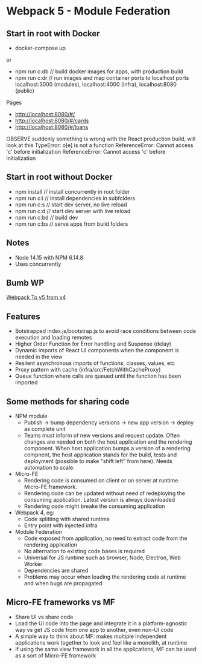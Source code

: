 
# Webpack 5 - Module Federation

## Start in root with Docker

- docker-compose up

or

- npm run c:db // build docker images for apps, with production build
- npm run c:dr // run images and map container ports to localhost ports localhost:3000 (modules), localhost:4000 (infra), localhost:8080 (public)

Pages

- <http://localhost:8080/#/>
- <http://localhost:8080/#/cards>
- <http://localhost:8080/#/loans>

OBSERVE suddenly something is wrong with the React production build, will look at this
TypeError: o[e] is not a function
ReferenceError: Cannot access 'c' before initialization
ReferenceError: Cannot access 'c' before initialization

## Start in root without Docker

- npm install // install concurrently in root folder
- npm run c:i // install dependencies in subfolders
- npm run c:s // start dev server, no live reload
- npm run c:d // start dev server with live reload
- npm run c:bd // build dev
- npm run c:bs // serve apps from build folders

## Notes

- Node 14.15 with NPM 6.14.8
- Uses concurrently

## Bumb WP

[Webpack To v5 from v4](https://webpack.js.org/migrate/5/)

## Features

- Botstrapped index.js/bootstrap.js to avoid race conditions between code execution and loading remotes
- Higher Order Function for Error handling and Suspense (delay)
- Dynamic imports of React UI components when the component is needed in the view
- Resilent asynchronous imports of functions, classes, values, etc
- Proxy pattern with cache (infra/src/FetchWithCacheProxy)
- Queue function where calls are queued until the function has been imported

## Some methods for sharing code

- NPM module
  - Publish -> bump dependency versions -> new app version -> deploy as complete unit
  - Teams must inform of new versions and request update. Often changes are needed on both the host application and the rendering component. When host application bumps a version of a rendering compnent, the host application stands for the build, tests and deployment (possible to make "shift left" from here). Needs automation to scale.
- Micro-FE
  - Rendering code is consumed on client or on server at runtime. Micro-FE framework.
  - Rendering code can be updated without need of redeploying the consuming application. Latest version is always downloaded
  - Rendering code might breake the consuming application
- Webpack 4, eg:
  - Code splitting with shared runtime
  - Entry point with injected infra
- Module Federation
  - Code exposed from application, no need to extract code from the rendering application
  - No alternation to existing code bases is required
  - Universal for JS runtime such as browser, Node, Electron, Web Worker
  - Dependencies are shared
  - Problems may occur when loading the rendering code at runtime and when bugs are propagated

## Micro-FE frameworks vs MF

- Share UI vs share code
- Load the UI code into the page and integrate it in a platform-agnostic way vs get JS code from one app to another, even non-UI code
- A simple way to think about MF: makes multiple independent applications work together to look and feel like a monolith, at runtime
- If using the same view framework in all the applications, MF can be used as a sort of Micro-FE framework

